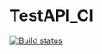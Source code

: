 # TestAPI_CI
[![Build status](https://ci.appveyor.com/api/projects/status/4t8wkhtv5sb24l5t?svg=true)](https://ci.appveyor.com/project/Vinni-Minigun/testapi-ci)
